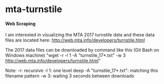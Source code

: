 # mta-turnstile

#### Web Scraping

I am interested in visualizing the MTA 2017 turnstile data and these data files are located here: 
http://web.mta.info/developers/turnstile.html

The 2017 data files can be downloaded by command like this (Git Bash on Windows machine)
"wget -r -l 1 -A "turnstile_17*.txt" -w 3 http://web.mta.info/developers/turnstile.html"

Note:
-r: recursive -l 1: one level deep -A "turnstile_17*.txt": matching this filename pattern -w 3: waiting 3 seconds between downloads